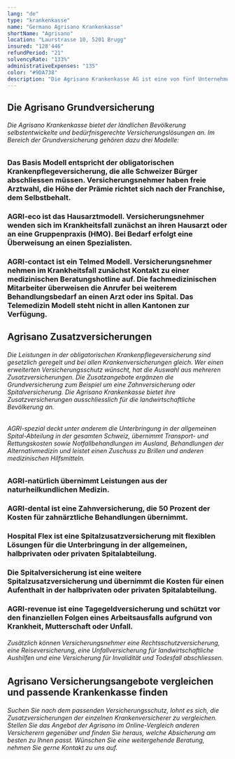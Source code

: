```yaml
---
lang: "de"
type: "krankenkasse"
name: "Germano Agrisano Krankenkasse"
shortName: "Agrisano"
location: "Laurstrasse 10, 5201 Brugg"
insured: "128'446"
refundPeriod: "21"
solvencyRate: "133%"
administrativeExpenses: "135"
color: "#9DA738"
description: "Die Agrisano Krankenkasse AG ist eine von fünf Unternehmungen der Agrisano Stiftung. Der Schweizer Bauernverband gründete die Stiftung im Jahr 1992 und entwickelt Versicherungslösungen speziell für Schweizer Bauernfamilien und deren Angestellte. Im Bereich der Krankenversicherung gehören dazu die Grundversicherung, diverse Zusatzversicherungen inklusive Spitalversicherung, Tagegeldversicherung und Zahnversicherung, und die Unfallversicherung. Mehr als 143.000 Versicherungsnehmer haben eine Grundversicherung bei der Agrisano abgeschlossen, über 76.000 Versicherungsnehmer haben das Zusatzmodell AGRI-spezial gewählt. Die Prämieneinnahmen durch die obligatorische Krankenpflegeversicherung lagen im Jahr 2017 bei 400 Millionen Schweizer Franken."
---
```


## Die Agrisano Grundversicherung

###### Die Agrisano Krankenkasse bietet der ländlichen Bevölkerung selbstentwickelte und bedürfnisgerechte Versicherungslösungen an. Im Bereich der Grundversicherung gehören dazu drei Modelle:

### Das Basis Modell entspricht der obligatorischen Krankenpflegeversicherung, die alle Schweizer Bürger abschliessen müssen. Versicherungsnehmer haben freie Arztwahl, die Höhe der Prämie richtet sich nach der Franchise, dem Selbstbehalt.

### AGRI-eco ist das Hausarztmodell. Versicherungsnehmer wenden sich im Krankheitsfall zunächst an ihren Hausarzt oder an eine Gruppenpraxis (HMO). Bei Bedarf erfolgt eine Überweisung an einen Spezialisten.

### AGRI-contact ist ein Telmed Modell. Versicherungsnehmer nehmen im Krankheitsfall zunächst Kontakt zu einer medizinischen Beratungshotline auf. Die fachmedizinischen Mitarbeiter überweisen die Anrufer bei weiterem Behandlungsbedarf an einen Arzt oder ins Spital. Das Telemedizin Modell steht nicht in allen Kantonen zur Verfügung.

## Agrisano Zusatzversicherungen

###### Die Leistungen in der obligatorischen Krankenpflegeversicherung sind gesetzlich geregelt und bei allen Krankenversicherungen gleich. Wer einen erweiterten Versicherungsschutz wünscht, hat die Auswahl aus mehreren Zusatzversicherungen. Die Zusatzangebote ergänzen die Grundversicherung zum Beispiel um eine Zahnversicherung oder Spitalversicherung. Die Agrisano Krankenkasse bietet ihre Zusatzversicherungen ausschliesslich für die landwirtschaftliche Bevölkerung an.

###### AGRI-spezial deckt unter anderem die Unterbringung in der allgemeinen Spital-Abteilung in der gesamten Schweiz, übernimmt Transport- und Rettungskosten sowie Notfallbehandlungen im Ausland, Behandlungen der Alternativmedizin und leistet einen Zuschuss zu Brillen und anderen medizinischen Hilfsmitteln.

### AGRI-natürlich übernimmt Leistungen aus der naturheilkundlichen Medizin.

### AGRI-dental ist eine Zahnversicherung, die 50 Prozent der Kosten für zahnärztliche Behandlungen übernimmt.

### Hospital Flex ist eine Spitalzusatzversicherung mit flexiblen Lösungen für die Unterbringung in der allgemeinen, halbprivaten oder privaten Spitalabteilung.

### Die Spitalversicherung ist eine weitere Spitalzusatzversicherung und übernimmt die Kosten für einen Aufenthalt in der halbprivaten oder privaten Spitalabteilung.

### AGRI-revenue ist eine Tagegeldversicherung und schützt vor den finanziellen Folgen eines Arbeitsausfalls aufgrund von Krankheit, Mutterschaft oder Unfall.

###### Zusätzlich können Versicherungsnehmer eine Rechtsschutzversicherung, eine Reiseversicherung, eine Unfallversicherung für landwirtschaftliche Aushilfen und eine Versicherung für Invalidität und Todesfall abschliessen.

## Agrisano Versicherungsangebote vergleichen und passende Krankenkasse finden

###### Suchen Sie nach dem passenden Versicherungsschutz, lohnt es sich, die Zusatzversicherungen der einzelnen Krankenversicherer zu vergleichen. Stellen Sie das Angebot der Agrisano im Online-Vergleich anderen Versicherern gegenüber und finden Sie heraus, welche Absicherung am besten zu Ihnen passt. Wünschen Sie eine weitergehende Beratung, nehmen Sie gerne Kontakt zu uns auf.
